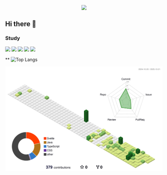 <p align="center">
  <img src="https://capsule-render.vercel.app/api?type=waving&color=gradient&text=Good%20to%20see%20you&height=120&section=header&fontSize=50&fontColor=FFFFFF&animation=fadeIn&customColorList=ADD8E6,87CEEB,87CEFA,B0E0E6" />
</p>

## Hi there 👋

<div>
  <h3>Study</h3>
  <img src="https://img.shields.io/badge/Java-ED8B00?style=for-the-badge&logo=openjdk&logoColor=white">
  <img src="https://img.shields.io/badge/JavaScript-F7DF1E?style=for-the-badge&logo=JavaScript&logoColor=white">
  <img src="https://img.shields.io/badge/react-61DAFB?style=for-the-badge&logo=react&logoColor=black"> 
  <img src="https://img.shields.io/badge/spring-6DB33F?style=for-the-badge&logo=spring&logoColor=white">
  <img src="https://img.shields.io/badge/Svelte-FF3E00?style=for-the-badge&logo=Svelte&logoColor=white"/>
  <br/>

  ** ![Top Langs](https://github-readme-stats.vercel.app/api/top-langs/?username=dudadab&layout=compact&exclude)
</div>



<div align="center">
  <img src="profile-3d-contrib/profile-green-animate.svg" alt="GitHub Profile 3D Contrib" />
</div>
<!-- .

**dudadab/dudadab** is a ✨ _special_ ✨ repository because its `README.md` (this file) appears on your GitHub profile.

Here are some ideas to get you started:

- 🔭 I’m currently working on ...
- 🌱 I’m currently learning ...
- 👯 I’m looking to collaborate on ...
- 🤔 I’m looking for help with ...
- 💬 Ask me about ...
- 📫 How to reach me: ...
- 😄 Pronouns: ...
- ⚡ Fun fact: ...
-->


